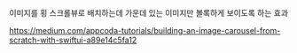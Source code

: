 

이미지를 횡 스크롤뷰로 배치하는데 가운데 있는 이미지만 볼록하게 보이도록 하는 효과

https://medium.com/appcoda-tutorials/building-an-image-carousel-from-scratch-with-swiftui-a89e14c5fa12

